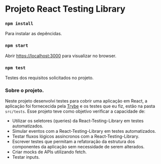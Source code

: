 # Projeto React Testing Library

### `npm install`
 Para instalar as depêncidas.

### `npm start`
 Abrir [https://localhost:3000](https://localhost:3000) para visualizar no browser.

### `npm test`
  Testes dos requisitos solicitados no projeto.
  
 ### Sobre o projeto.

Neste projeto desenvolvi testes para cobrir uma aplicação em React, a aplicação foi fornececida pela [Trybe](https://www.betrybe.com/) e os testes que eu fiz, estão na pasta `src/tests`. Esse projeto teve como objetivo verificar a capacidade de:
- Utilizar os seletores (queries) da React-Testing-Library em testes automatizados.
- Simular eventos com a React-Testing-Library em testes automatizados.
- Testar fluxos lógicos assíncronos com a React-Testing-Library.
- Escrever testes que permitam a refatoração da estrutura dos componentes da aplicação sem necessidade de serem alterados.
- Criar mocks de APIs utilizando fetch.
- Testar inputs.
